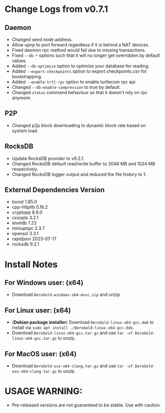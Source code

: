 # Change Logs from v0.7.1

## Daemon
- Changed seed node address.
- Allow upnp to port forward regardless if it is behind a NAT devices.
- Fixed daemon rpc method would fail due to missing transactions.
- Fixed `--db-*` options such that it will no longer get overridden by default values.
- Added `--db-optimize` option to optimize your database for reading.
- Added `--export-checkpoints` option to export checkpoints.csv for bootstrapping.
- Added `--enable-trtl-rpc` option to enable turtlecoin rpc api.
- Changed `--db-enable-compression` to true by default.
- Changed `status` command behaviour so that it doesn't rely on rpc anymore.

## P2P
- Changed p2p block downloading to dynamic block rate based on system load.

## RocksDB
- Update RocksDB provider to v9.2.1.
- Changed RocksDB default read/write buffer to 2048 MB and 1024 MB respectively.
- Changed RocksDB logger output and reduced the file history to 1.

## External Dependencies Version
- boost 1.85.0
- cpp-httplib 0.16.2
- cryptopp 8.9.0
- cxxopts 3.2.1
- leveldb 1.23
- miniupnpc 2.3.7
- openssl 3.3.1
- rapidjson 2023-07-17
- rocksdb 9.2.1

# Install Notes

## For Windows user: (x64)
- Download `DeroGold-windows-x64-msvc.zip` and unzip.

## For Linux user: (x64)
- (**Debian package installer**) Download `DeroGold-linux-x64-gcc.deb` to install via `sudo apt install ./DeroGold-linux-x64-gcc.deb`.
- Download `DeroGold-linux-x64-gcc.tar.gz` and use `tar -xf DeroGold-linux-x64-gcc.tar.gz` to unzip.

## For MacOS user: (x64)
- Download `DeroGold-osx-x64-clang.tar.gz` and use `tar -xf DeroGold-osx-x64-clang.tar.gz` to unzip.

# **USAGE WARNING:**
- Pre-released versions are not guaranteed to be stable. Use with caution.
